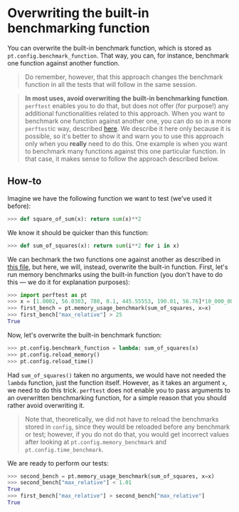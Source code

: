 # Overwriting the built-in benchmarking function

You can overwrite the built-in benchmark function, which is stored as `pt.config.benchmark_function`. That way, you can, for instance, benchmark one function against another function. 

> Do remember, however, that this approach changes the benchmark function in all the tests that will follow in the same session.

> **In most uses, avoid overwriting the built-in benchmarking function**. `perftest` enables you to do that, but does not offer (for purpose!) any additional functionalities related to this approach. When you want to benchmark one function against another one, you can do so in a more `perftest`ic way, described [here](benchmarking_against_another_function.md). We describe it here only because it is possible, so it's better to show it and warn you to use this approach only when you **really** need to do this. One example is when you want to benchmark many functions against this one particular function. In that case, it makes sense to follow the approach described below.

## How-to

Imagine we have the following function we want to test (we've used it before):

```python
>>> def square_of_sum(x): return sum(x)**2

```

We know it should be quicker than this function:

```python
>>> def sum_of_squares(x): return sum(i**2 for i in x)

```

We can bechmark the two functions one against another as described in [this file](benchmarking_against_another_function.md), but here, we will, instead, overwrite the built-in function. First, let's run memory benchmarks using the built-in function (you don't have to do this — we do it for explanation purposes):

```python
>>> import perftest as pt
>>> x = [1.0002, 56.0303, 780, 0.1, 445.55553, 190.01, 56.76]*10_000_000
>>> first_bench = pt.memory_usage_benchmark(sum_of_squares, x=x)
>>> first_bench["max_relative"] > 25
True

```

Now, let's overwrite the built-in benchmark function:

```python
>>> pt.config.benchmark_function = lambda: sum_of_squares(x)
>>> pt.config.reload_memory()
>>> pt.config.reload_time()

```

Had `sum_of_squares()` taken no arguments, we would have not needed the `lambda` function, just the function itself. However, as it takes an argument `x`, we need to do this trick. `perftest` does not enable you to pass arguments to an overwritten benchmarking function, for a simple reason that you should rather avoid overwriting it.

> Note that, theoretically, we did not have to reload the benchmarks stored in `config`, since they would be reloaded before any benchmark or test; however, if you do not do that, you would get incorrect values after looking at `pt.config.memory_benchmark` and `pt.config.time_benchmark`. 

We are ready to perform our tests:

```python
>>> second_bench = pt.memory_usage_benchmark(sum_of_squares, x=x)
>>> second_bench["max_relative"] < 1.01
True
>>> first_bench["max_relative"] > second_bench["max_relative"]
True

```
